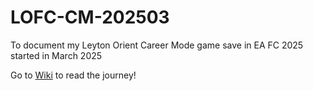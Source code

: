 # LOFC-CM-202503
To document my Leyton Orient Career Mode game save in EA FC 2025 started in March 2025

Go to [Wiki](https://github.com/alfred1137/LOFC-CM-202503/wiki) to read the journey!
